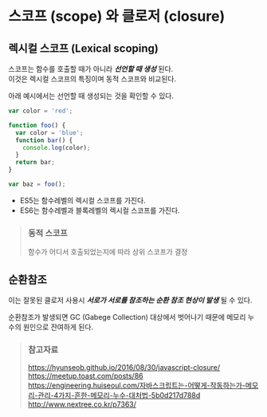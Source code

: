 # 스코프 (scope) 와 클로저 (closure)

## 렉시컬 스코프 (Lexical scoping)

스코프는 함수를 호출할 때가 아니라 _**선언할 때 생성**_ 된다.  
이것은 렉시컬 스코프의 특징이며 동적 스코프와 비교된다.

아래 예시에서는 선언할 때 생성되는 것을 확인할 수 있다.

```javascript
var color = 'red';

function foo() {
  var color = 'blue';
  function bar() {
    console.log(color);
  }
  return bar;
}

var baz = foo();
```

* ES5는 함수레벨의 렉시컬 스코프를 가진다.
* ES6는 함수레벨과 블록레벨의 렉시컬 스코프를 가진다.

> ### 동적 스코프
> 함수가 어디서 호출되었는지에 따라 상위 스코프가 결정

## 순환참조

이는 잘못된 클로저 사용시 _**서로가 서로를 참조하는 순환 참조 현상이 발생**_ 될 수 있다.

순환참조가 발생되면 GC (Gabege Collection) 대상에서 벗어나기 때문에 메모리 누수의 원인으로 잔여하게 된다.

> ### 참고자료
> <https://hyunseob.github.io/2016/08/30/javascript-closure/>  
> <https://meetup.toast.com/posts/86>  
> <https://engineering.huiseoul.com/자바스크립트는-어떻게-작동하는가-메모리-관리-4가지-흔한-메모리-누수-대처법-5b0d217d788d>  
> <http://www.nextree.co.kr/p7363/>